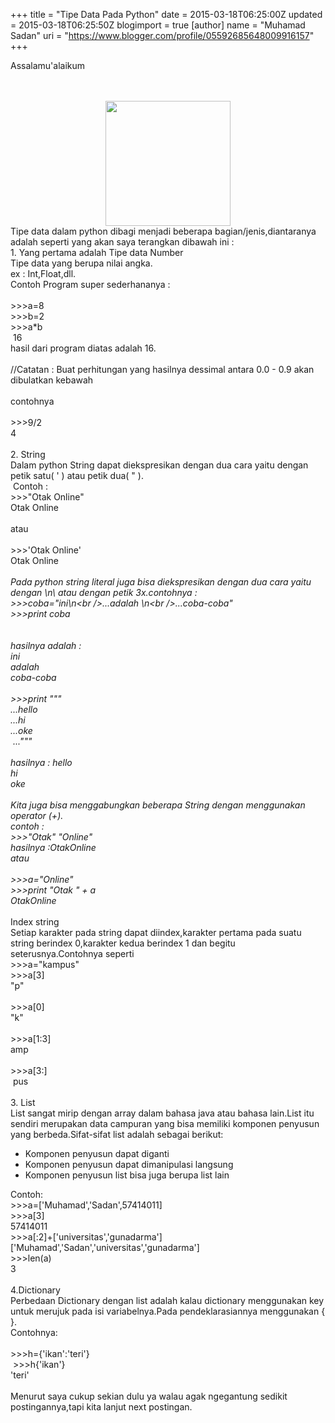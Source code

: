 +++
title = "Tipe Data Pada Python"
date = 2015-03-18T06:25:00Z
updated = 2015-03-18T06:25:50Z
blogimport = true 
[author]
	name = "Muhamad Sadan"
	uri = "https://www.blogger.com/profile/05592685648009916157"
+++

Assalamu'alaikum<br /><br /><br /><div class="separator" style="clear: both; text-align: center;"><a href="https://images-blogger-opensocial.googleusercontent.com/gadgets/proxy?url=http%3A%2F%2Fupload.wikimedia.org%2Fwikipedia%2Fcommons%2Fthumb%2Fc%2Fc3%2FPython-logo-notext.svg%2F2000px-Python-logo-notext.svg.png&amp;container=blogger&amp;gadget=a&amp;rewriteMime=image%2F*" imageanchor="1" style="margin-left: 1em; margin-right: 1em;"><img border="0" src="http://upload.wikimedia.org/wikipedia/commons/thumb/c/c3/Python-logo-notext.svg/2000px-Python-logo-notext.svg.png" height="200" id="irc_mi" style="margin-top: 0px;" width="200" /></a></div>Tipe data dalam python dibagi menjadi beberapa bagian/jenis,diantaranya adalah seperti yang akan saya terangkan dibawah ini :<br />1. Yang pertama adalah Tipe data Number<br />Tipe data yang berupa nilai angka.<br />ex : Int,Float,dll.<br />Contoh Program super sederhananya :<br /><br />&gt;&gt;&gt;a=8<br />&gt;&gt;&gt;b=2<br />&gt;&gt;&gt;a*b<br />&nbsp;16<br />hasil dari program diatas adalah 16.<br /><br />//Catatan : Buat perhitungan yang hasilnya dessimal antara 0.0 - 0.9 akan dibulatkan kebawah<br /><br />contohnya<br /><br />&gt;&gt;&gt;9/2<br />4 <br /><br />2. String<br />Dalam python String dapat diekspresikan dengan dua cara yaitu dengan petik satu( ' ) atau petik dua( " ).<br />&nbsp;Contoh :<br />&gt;&gt;&gt;"Otak Online"<br />Otak Online<br /><br />atau<br /><br />&gt;&gt;&gt;'Otak Online'<br />Otak Online<br /><br />*Pada python string literal juga bisa diekspresikan dengan dua cara yaitu dengan \n\ atau dengan petik 3x.contohnya :<br />&gt;&gt;&gt;coba="ini\n\<br />...adalah \n\<br />...coba-coba" <br />&gt;&gt;&gt;print coba<br /><br /><br />hasilnya adalah :<br />ini<br />adalah<br />coba-coba<br /><br />&gt;&gt;&gt;print """<br />...hello<br />...hi<br />...oke<br />&nbsp;..."""<br /><br />hasilnya : hello<br />hi<br />oke<br /><br />Kita juga bisa menggabungkan beberapa String dengan menggunakan operator (+).<br />contoh :<br />&gt;&gt;&gt;"Otak" "Online"<br />hasilnya :OtakOnline<br />atau<br /><br />&gt;&gt;&gt;a="Online"<br />&gt;&gt;&gt;print "Otak " + a<br />OtakOnline<br /><br />* Index string<br />Setiap karakter pada string dapat diindex,karakter pertama pada suatu string berindex 0,karakter kedua berindex 1 dan begitu seterusnya.Contohnya seperti<br />&gt;&gt;&gt;a="kampus"<br />&gt;&gt;&gt;a[3]<br />"p"<br /><br />&gt;&gt;&gt;a[0]<br />"k"<br /><br />&gt;&gt;&gt;a[1:3]<br />amp<br /><br />&gt;&gt;&gt;a[3:]<br />&nbsp;pus<br /><br />3. List<br />List sangat mirip dengan array dalam bahasa java atau bahasa lain.List itu sendiri merupakan data campuran yang bisa memiliki komponen penyusun yang berbeda.Sifat-sifat list adalah sebagai berikut:<br /><ul><li>Komponen penyusun dapat diganti</li><li>Komponen penyusun dapat dimanipulasi langsung</li><li>Komponen penyusun list bisa juga berupa list lain</li></ul>Contoh:<br />&gt;&gt;&gt;a=['Muhamad','Sadan',57414011]<br />&gt;&gt;&gt;a[3]<br />57414011<br />&gt;&gt;&gt;a[:2]+['universitas','gunadarma']<br />['Muhamad','Sadan','universitas','gunadarma']<br />&gt;&gt;&gt;len(a)<br />3<br /><br />4.Dictionary<br />Perbedaan Dictionary dengan list adalah kalau dictionary menggunakan key untuk merujuk pada isi variabelnya.Pada pendeklarasiannya menggunakan { }.<br />Contohnya:<br /><br />&gt;&gt;&gt;h={'ikan':'teri'}<br />&nbsp;&gt;&gt;&gt;h{'ikan'}<br />'teri'<br /><br />Menurut saya cukup sekian dulu ya walau agak ngegantung sedikit postingannya,tapi kita lanjut next postingan.<br /><br /><br /><br /><br /><br />
